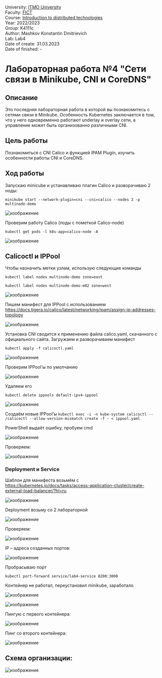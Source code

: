 
University: [ITMO University](https://itmo.ru/ru/)  
Faculty: [FICT](https://fict.itmo.ru)  
Course: [Introduction to distributed technologies](https://github.com/itmo-ict-faculty/introduction-to-distributed-technologies)  
Year: 2022/2023  
Group: K4111c  
Author: Mashkov Konstantin Dmitrievich  
Lab: Lab4  
Date of create: 31.03.2023  
Date of finished: -

# Лабораторная работа №4 "Сети связи в Minikube, CNI и CoreDNS"

## Описание
Это последняя лабораторная работа в которой вы познакомитесь с сетями связи в Minikube. Особенность Kubernetes заключается в том, что у него одновременно работают underlay и overlay сети, а управление может быть организованно различными CNI.

## Цель работы
Познакомиться с CNI Calico и функцией IPAM Plugin, изучить особенности работы CNI и CoreDNS.

## Ход работы

Запускаю minicube и устанавливаю плагин Calico и разворачиваю 2 ноды:

`minikube start --network-plugin=cni --cni=calico --nodes 2 -p multinode-demo`

![изображение](https://user-images.githubusercontent.com/90138874/229294728-58e99e8a-d400-44fc-8d8c-e59cda6c2b0f.png)

 
Проверим работу Calico (поды с пометкой Calico-node)

`kubectl get pods -l k8s-app=calico-node -A`

![изображение](https://user-images.githubusercontent.com/90138874/229294737-823ee00d-b59f-4ff7-9975-827598722c68.png)
 
## Calicoctl и IPPool

Чтобы назначить метки узлам, использую следующие команды

`kubectl label nodes multinode-demo zone=east`  

`kubectl label nodes multinode-demo-m02 zone=west`

![изображение](https://user-images.githubusercontent.com/90138874/229294809-f4e18863-a422-4f47-a0b2-d854eb633523.png)

 
Пишем манифест для IPPool с использованием https://docs.tigera.io/calico/latest/networking/ipam/assign-ip-addresses-topology

![изображение](https://user-images.githubusercontent.com/90138874/229294840-ff97c0c3-d0ed-48d3-ab3f-55e238fadf3c.png)

 
Установка CNI сводится к применению файла calico.yaml, скачанного с официального сайта. Загружаем и разворачиваем манифест 

`kubectl apply -f calicoctl.yaml`

![изображение](https://user-images.githubusercontent.com/90138874/229294851-6dbf2dba-e869-4995-affd-afd9f2435374.png)

 
Проверим IPPool’ы по умолчанию

![изображение](https://user-images.githubusercontent.com/90138874/229294864-b6c80ac3-0d45-404e-b281-64cc34b91f13.png)

 
Удаляем его

`kubectl delete ippools default-ipv4-ippool`

![изображение](https://user-images.githubusercontent.com/90138874/229294877-9c611063-20fa-4104-a267-ef17d3c05a40.png)

Создаём новые IPPool’ы
`kubectl exec -i -n kube-system calicoctl -- /calicoctl --allow-version-mismatch create -f - < ippool.yaml`

PowerShell выдаёт ошибку, пробуем cmd
 
 ![изображение](https://user-images.githubusercontent.com/90138874/229294903-cc294db5-9024-42df-88b7-f7f77e45fd45.png)

Проверяем:

![изображение](https://user-images.githubusercontent.com/90138874/229294918-ec468c9b-44c3-4253-848e-5527f9378aaf.png)

 
### Deployment и Service
Шаблон для манифеста возьмём с https://kubernetes.io/docs/tasks/access-application-cluster/create-external-load-balancer/?hl=ru
 
 ![изображение](https://user-images.githubusercontent.com/90138874/229294942-70323f87-574f-4e7c-8d24-a9e50ffcfbff.png)

Deployment возьму со 2 лабораторной 

![изображение](https://user-images.githubusercontent.com/90138874/229294954-e0bdaafa-34f0-4f42-bb98-f1f439708bd1.png)

 
Проверяем:
 
 ![изображение](https://user-images.githubusercontent.com/90138874/229294958-534bf1f7-9ea3-44c2-933d-f24e92744cc7.png)

IP – адреса созданных портов:

![изображение](https://user-images.githubusercontent.com/90138874/229294965-a3210675-7ac6-437f-8801-170eaea6bcb4.png)
 
Пробрасываю порт

`kubectl port-forward service/lab4-service 8200:3000`

Контейнер не работал, переустановил minikube, заработало

![изображение](https://user-images.githubusercontent.com/90138874/229294981-0b30a59f-dce2-43dd-843d-a0f2074375e2.png)
 
 ![изображение](https://user-images.githubusercontent.com/90138874/229294993-79e84326-a767-40c8-8dcc-c0584d8a3a84.png)

Пингую с первого контейнера:

 ![изображение](https://user-images.githubusercontent.com/90138874/229294998-647b1b8e-1e8b-4d1f-9477-95a25494e22e.png)

Пинг со второго контейнера:

![изображение](https://user-images.githubusercontent.com/90138874/229295005-ca21908a-52cf-4c6d-b0c3-800408d1d1f7.png)

 
## Схема организации:

![изображение](https://user-images.githubusercontent.com/90138874/229295021-1900f67f-092b-4381-aa62-1c5efabd7b26.png)

 

